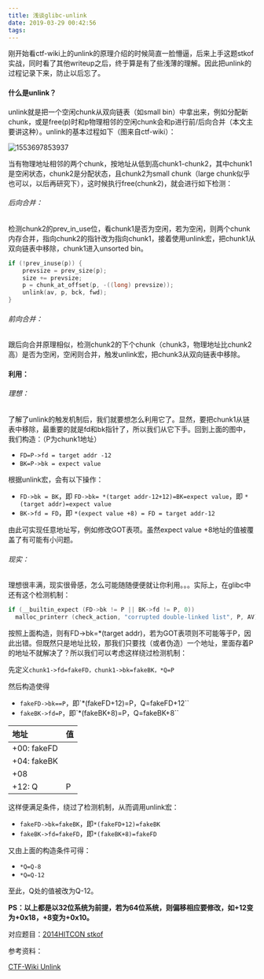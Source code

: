 ```yaml
---
title: 浅谈glibc-unlink
date: 2019-03-29 00:42:56
tags:
---
```


刚开始看ctf-wiki上的unlink的原理介绍的时候简直一脸懵逼，后来上手这题stkof实战，同时看了其他writeup之后，终于算是有了些浅薄的理解。因此把unlink的过程记录下来，防止以后忘了。

<!--more-->

#### 什么是unlink？

unlink就是把一个空闲chunk从双向链表（如small bin）中拿出来，例如分配新chunk，或是free(p)时和p物理相邻的空闲chunk会和p进行前/后向合并（本文主要讲这种）。unlink的基本过程如下（图来自ctf-wiki）：

![1553697853937](https://ctf-wiki.github.io/ctf-wiki/pwn/linux/glibc-heap/implementation/figure/unlink_smallbin_intro.png)

当有物理地址相邻的两个chunk，按地址从低到高chunk1-chunk2，其中chunk1是空闲状态，chunk2是分配状态，且chunk2为small chunk（large chunk似乎也可以，以后再研究下），这时候执行free(chunk2)，就会进行如下检测：

###### 后向合并：

检测chunk2的prev_in_use位，看chunk1是否为空闲，若为空闲，则两个chunk内存合并，指向chunk2的指针改为指向chunk1，接着使用unlink宏，把chunk1从双向链表中移除，chunk1进入unsorted bin。

```c
if (!prev_inuse(p)) {
    prevsize = prev_size(p);
    size += prevsize;
    p = chunk_at_offset(p, -((long) prevsize));
    unlink(av, p, bck, fwd);
}
```

###### 前向合并：

跟后向合并原理相似，检测chunk2的下个chunk（chunk3，物理地址比chunk2高）是否为空闲，空闲则合并，触发unlink宏，把chunk3从双向链表中移除。



#### 利用：

###### 理想：

了解了unlink的触发机制后，我们就要想怎么利用它了。显然，要把chunk1从链表中移除，最重要的就是fd和bk指针了，所以我们从它下手。回到上面的图中，我们构造：（P为chunk1地址）

- `FD=P->fd = target addr -12`
- `BK=P->bk = expect value`

根据unlink宏，会有以下操作：

- `FD->bk = BK`，即 `FD->bk= *(target addr-12+12)=BK=expect value`，即 `*(target addr)=expect value`
- `BK->fd = FD`，即 `*(expect value +8) = FD = target addr-12`

由此可实现任意地址写，例如修改GOT表项。虽然expect value +8地址的值被覆盖了有可能有小问题。

###### 现实：

理想很丰满，现实很骨感，怎么可能随随便便就让你利用。。。实际上，在glibc中还有这个检测机制：

```c
if (__builtin_expect (FD->bk != P || BK->fd != P, 0))                      
  malloc_printerr (check_action, "corrupted double-linked list", P, AV);  
```

按照上面构造，则有FD->bk=*(target addr)，若为GOT表项则不可能等于P，因此出错。但既然只是地址比较，那我们只要找（或者伪造）一个地址，里面存着P的地址不就解决了？所以我们可以考虑这样绕过检测机制：

先定义`chunk1->fd=fakeFD，chunk1->bk=fakeBK，*Q=P`

然后构造使得

- `fakeFD->bk==P`，即`*(fakeFD+12)=P，Q=fakeFD+12``
- `fakeBK->fd=P`，即`*(fakeBK+8)=P，Q=fakeBK+8``

| 地址          | 值   |
| :------------ | :--- |
| +00:   fakeFD |      |
| +04:   fakeBK |      |
| +08           |      |
| +12:     Q    | P    |

这样便满足条件，绕过了检测机制，从而调用unlink宏：

- `fakeFD->bk=fakeBK`，即`*(fakeFD+12)=fakeBK`
- `fakeBK->fd=fakeFD`，即`*(fakeBK+8)=fakeFD`

又由上面的构造条件可得：

- `*Q=Q-8`
- `*Q=Q-12`

至此，Q处的值被改为Q-12。

**PS：以上都是以32位系统为前提，若为64位系统，则偏移相应要修改，如+12变为+0x18，+8变为+0x10。**



对应题目：[2014HITCON stkof](https://github.com/CP32/ctf-pwn/tree/master/2014%20HITCON%20stkof)



参考资料：

[CTF-Wiki Unlink](https://ctf-wiki.github.io/ctf-wiki/pwn/linux/glibc-heap/unlink/)

